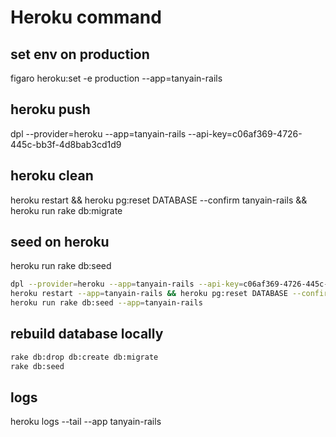 # Heroku command

## set env on production

figaro heroku:set -e production --app=tanyain-rails

## heroku push

dpl --provider=heroku --app=tanyain-rails --api-key=c06af369-4726-445c-bb3f-4d8bab3cd1d9

## heroku clean

heroku restart && heroku pg:reset DATABASE --confirm tanyain-rails && heroku run rake db:migrate

## seed on heroku

heroku run rake db:seed

```bash
dpl --provider=heroku --app=tanyain-rails --api-key=c06af369-4726-445c-bb3f-4d8bab3cd1d9
heroku restart --app=tanyain-rails && heroku pg:reset DATABASE --confirm tanyain-rails --app=tanyain-rails && heroku run rake db:migrate --app=tanyain-rails 
heroku run rake db:seed --app=tanyain-rails

```

## rebuild database locally

```bash
rake db:drop db:create db:migrate
rake db:seed
```

## logs

heroku logs --tail --app tanyain-rails
